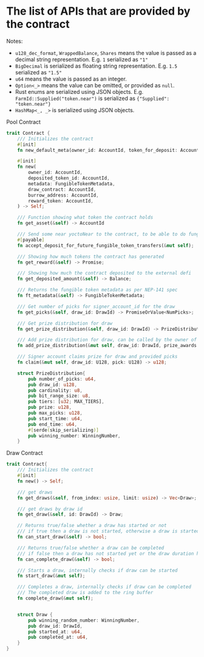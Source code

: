 # The list of APIs that are provided by the contract

Notes:
- `u128_dec_format`, `WrappedBalance`, `Shares` means the value is passed as a decimal string representation. E.g. `1` serialized as `"1"`
- `BigDecimal` is serialized as floating string representation. E.g. `1.5` serialized as `"1.5"`
- `u64` means the value is passed as an integer.
- `Option<_>` means the value can be omitted, or provided as `null`.
- Rust enums are serialized using JSON objects. E.g. `FarmId::Supplied("token.near")` is serialized as `{"Supplied": "token.near"}`
- `HashMap<_, _>` is serialized using JSON objects.

Pool Contract
```rust
trait Contract {
    /// Initializes the contract
    #[init]
    fn new_default_meta(owner_id: AccountId, token_for_deposit: AccountId, draw_contract: AccountId, burrow_address: AccountId, reward_token: AccountId) -> Self;

    #[init]
    fn new(
        owner_id: AccountId,
        deposited_token_id: AccountId,
        metadata: FungibleTokenMetadata,
        draw_contract: AccountId,
        burrow_address: AccountId,
        reward_token: AccountId,
    ) -> Self;

    /// Function showing what token the contract holds
    fn get_asset(&self) -> AccountId

    /// Send some near yoctoNear to the contract, to be able to do fungible token transfers on your behalf
    #[payable]
    fn accept_deposit_for_future_fungible_token_transfers(&mut self);

    /// Showing how much tokens the contract has generated
    fn get_reward(&self) -> Promise;

    /// Showing how much the contract deposited to the external defi
    fn get_deposited_amount(&self) -> Balance;

    /// Returns the fungible token metadata as per NEP-141 spec
    fn ft_metadata(&self) -> FungibleTokenMetadata;

    /// Get number of picks for signer_account_id for the draw
    fn get_picks(&self, draw_id: DrawId) -> PromiseOrValue<NumPicks>;

    /// Get prize distribution for draw
    fn get_prize_distribution(&self, draw_id: DrawId) -> PrizeDistribution;

    /// Add prize distribution for draw, can be called by the owner of the contract only
    fn add_prize_distribution(&mut self, draw_id: DrawId, prize_awards: Balance);

    /// Signer account claims prize for draw and provided picks
    fn claim(&mut self, draw_id: U128, pick: U128) -> u128;

    struct PrizeDistribution{
        pub number_of_picks: u64,
        pub draw_id: u128,
        pub cardinality: u8,
        pub bit_range_size: u8,
        pub tiers: [u32; MAX_TIERS],
        pub prize: u128,
        pub max_picks: u128,
        pub start_time: u64,
        pub end_time: u64,
        #[serde(skip_serializing)]
        pub winning_number: WinningNumber,
    }
```

Draw Contract
```rust
trait Contract{
    /// Initializes the contract
    #[init]
    fn new() -> Self;

    /// get draws
    fn get_draws(&self, from_index: usize, limit: usize) -> Vec<Draw>;

    /// get draws by draw id
    fn get_draw(&self, id: DrawId) -> Draw;

    // Returns true/false whether a draw has started or not
    /// if true then a draw is not started, otherwise a draw is started
    fn can_start_draw(&self) -> bool;

    /// Returns true/false whether a draw can be completed
    /// if false then a draw has not started yet or the draw duration has not passed
    fn can_complete_draw(&self) -> bool;

    /// Starts a draw, internally checks if draw can be started
    fn start_draw(&mut self);

    /// Completes a draw, internally checks if draw can be completed
    /// The completed draw is added to the ring buffer
    fn complete_draw(&mut self);


    struct Draw {
        pub winning_random_number: WinningNumber,
        pub draw_id: DrawId,
        pub started_at: u64,
        pub completed_at: u64,
    }
}
```